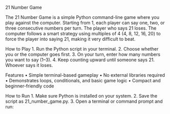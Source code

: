 21 Number Game

The 21 Number Game is a simple Python command-line game where you play against the computer. Starting from 1, each player can say one, two, or three consecutive numbers per turn. The player who says 21 loses.
The computer follows a smart strategy using multiples of 4 (4, 8, 12, 16, 20) to force the player into saying 21, making it very difficult to beat.

How to Play
	1.	Run the Python script in your terminal.
	2.	Choose whether you or the computer goes first.
	3.	On your turn, enter how many numbers you want to say (1–3).
	4.	Keep counting upward until someone says 21. Whoever says it loses.

Features
	•	Simple terminal-based gameplay
	•	No external libraries required
	•	Demonstrates loops, conditionals, and basic game logic
	•	Compact and beginner-friendly code

How to Run
	1.	Make sure Python is installed on your system.
	2.	Save the script as 21_number_game.py.
	3.	Open a terminal or command prompt and run:
